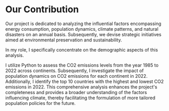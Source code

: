 # Our Contribution

Our project is dedicated to analyzing the influential factors encompassing energy consumption, population dynamics, climate patterns, and natural disasters on an annual basis. Subsequently, we devise strategic initiatives aimed at environmental preservation and sustainability. 

In my role, I specifically concentrate on the demographic aspects of this analysis.

I utilize Python to assess the CO2 emissions levels from the year 1985 to 2022 across continents. Subsequently, I investigate the impact of population dynamics on CO2 emissions for each continent in 2022. Additionally, I identify the top 10 countries with the highest and lowest CO2 emissions in 2022. This comprehensive analysis enhances the project's completeness and provides a broader understanding of the factors influencing climate, thereby facilitating the formulation of more tailored population policies for the future.
